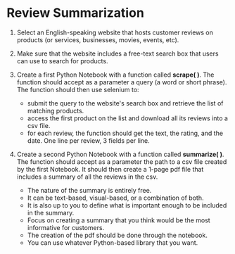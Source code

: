 # Review Summarization 

1. Select an English-speaking website that hosts customer reviews on products (or services, businesses, movies, events, etc).

2. Make sure that the website includes a free-text search box that users can use to search for products. 

3. Create a first Python Notebook with a function called **scrape( )**. The function should accept as a parameter a query (a word or short phrase).  The function should then use selenium to:
    * submit the query to the website's search box and retrieve the list of matching products.
    * access the first product on the list and download all its reviews into a csv file.
    * for each review, the function should get the text, the rating, and the date. One line per review, 3 fields per line.
 
4. Create a second Python Notebook with a function called **summarize( )**. The function should accept as a parameter the path to a csv file created by the first Notebook. It should then create a 1-page pdf file that includes a summary of all the reviews in the csv. 
    * The nature of the summary is entirely free.
    * It can be text-based, visual-based, or a combination of both.
    * It is also up to you to define what is important enough to be included in the summary.
    * Focus on creating a summary that you think would be the most informative for customers.
    * The creation of the pdf should be done through the notebook.
    * You can use whatever Python-based library that you want. 
